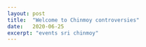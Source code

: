 ```yaml
---
layout: post
title:  "Welcome to Chinmoy controversies"
date:   2020-06-25
excerpt: "events sri chinmoy"
---
```

